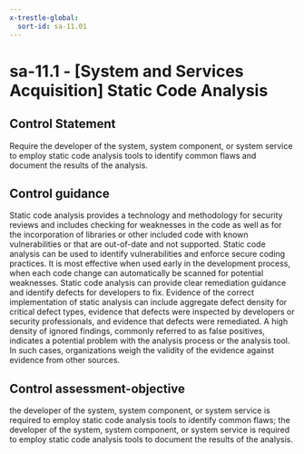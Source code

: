 ```yaml
---
x-trestle-global:
  sort-id: sa-11.01
---
```


# sa-11.1 - \[System and Services Acquisition\] Static Code Analysis

## Control Statement

Require the developer of the system, system component, or system service to employ static code analysis tools to identify common flaws and document the results of the analysis.

## Control guidance

Static code analysis provides a technology and methodology for security reviews and includes checking for weaknesses in the code as well as for the incorporation of libraries or other included code with known vulnerabilities or that are out-of-date and not supported. Static code analysis can be used to identify vulnerabilities and enforce secure coding practices. It is most effective when used early in the development process, when each code change can automatically be scanned for potential weaknesses. Static code analysis can provide clear remediation guidance and identify defects for developers to fix. Evidence of the correct implementation of static analysis can include aggregate defect density for critical defect types, evidence that defects were inspected by developers or security professionals, and evidence that defects were remediated. A high density of ignored findings, commonly referred to as false positives, indicates a potential problem with the analysis process or the analysis tool. In such cases, organizations weigh the validity of the evidence against evidence from other sources.

## Control assessment-objective

the developer of the system, system component, or system service is required to employ static code analysis tools to identify common flaws;
the developer of the system, system component, or system service is required to employ static code analysis tools to document the results of the analysis.
